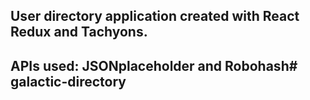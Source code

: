 ## User directory application created with React Redux and Tachyons.

## APIs used: JSONplaceholder and Robohash# galactic-directory
